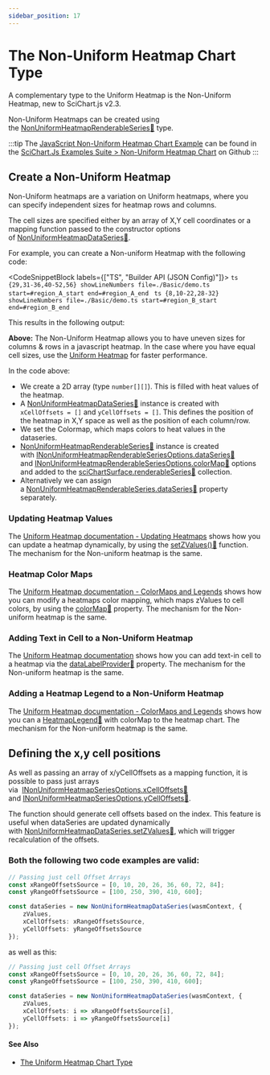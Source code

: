 ```yaml
---
sidebar_position: 17
---
```


# The Non-Uniform Heatmap Chart Type

A complementary type to the Uniform Heatmap is the Non-Uniform Heatmap, new to SciChart.js v2.3.

Non-Uniform Heatmaps can be created using the [NonUniformHeatmapRenderableSeries:blue_book:](https://www.scichart.com/documentation/js/current/typedoc/classes/nonuniformheatmaprenderableseries.html) type.

:::tip
The [JavaScript Non-Uniform Heatmap Chart Example](https://scichart.com/demo/javascript-non-uniform-heatmap-chart) can be found in the [SciChart.Js Examples Suite > Non-Uniform Heatmap Chart](https://github.com/ABTSoftware/SciChart.JS.Examples/tree/master/Examples/src/components/Examples/Charts2D/BasicChartTypes/NonUniformHeatmapChart) on Github
:::

<ChartFromSciChartDemo
    src="https://www.scichart.com/demo/iframe/non-uniform-heatmap-chart"
    title="Digital Mountain Series Chart"
/>

## Create a Non-Uniform Heatmap

Non-Uniform heatmaps are a variation on Uniform heatmaps, where you can specify independent sizes for heatmap rows and columns.

The cell sizes are specified either by an array of X,Y cell coordinates or a mapping function passed to the constructor options of [NonUniformHeatmapDataSeries:blue_book:](https://www.scichart.com/documentation/js/current/typedoc/classes/nonuniformheatmapdataseries.html).

For example, you can create a Non-uniform Heatmap with the following code:

<CodeSnippetBlock labels={["TS", "Builder API (JSON Config)"]}>
    ```ts {29,31-36,40-52,56} showLineNumbers file=./Basic/demo.ts start=#region_A_start end=#region_A_end
    ```
    ```ts {8,10-22,28-32} showLineNumbers file=./Basic/demo.ts start=#region_B_start end=#region_B_end
    ```
</CodeSnippetBlock>

This results in the following output:

<LiveDocSnippet name="./Basic/demo" />

**Above:** The Non-Uniform Heatmap allows you to have uneven sizes for columns & rows in a javascript heatmap. In the case where you have equal cell sizes, use the [Uniform Heatmap](/2d-charts/chart-types/uniform-heatmap-renderable-series/uniform-heatmap-chart-type) for faster performance.

In the code above:

*   We create a 2D array (type `number[][]`). This is filled with heat values of the heatmap.
*   A [NonUniformHeatmapDataSeries:blue_book:](https://www.scichart.com/documentation/js/current/typedoc/classes/nonuniformheatmapdataseries.html) instance is created with `xCellOffsets = []` and `yCellOffsets = []`. This defines the position of the heatmap in X,Y space as well as the position of each column/row.
*   We set the Colormap, which maps colors to heat values in the dataseries.
*   [NonUniformHeatmapRenderableSeries:blue_book:](https://www.scichart.com/documentation/js/current/typedoc/classes/nonuniformheatmaprenderableseries.html) instance is created with [INonUniformHeatmapRenderableSeriesOptions.dataSeries:blue_book:](https://www.scichart.com/documentation/js/current/typedoc/interfaces/inonuniformheatmaprenderableseriesoptions.html#dataseries) and [INonUniformHeatmapRenderableSeriesOptions.colorMap:blue_book:](https://www.scichart.com/documentation/js/current/typedoc/interfaces/inonuniformheatmaprenderableseriesoptions.html#colormap) options and added to the [sciChartSurface.renderableSeries:blue_book:](https://www.scichart.com/documentation/js/current/typedoc/classes/scichartsurface.html#renderableseries) collection.
*   Alternatively we can assign a [NonUniformHeatmapRenderableSeries.dataSeries:blue_book:](https://www.scichart.com/documentation/js/current/typedoc/classes/nonuniformheatmaprenderableseries.html#dataseries) property separately.

### Updating Heatmap Values

The [Uniform Heatmap documentation - Updating Heatmaps](/2d-charts/chart-types/uniform-heatmap-renderable-series/updating-realtime) shows how you can update a heatmap dynamically, by using the [setZValues():blue_book:](https://www.scichart.com/documentation/js/current/typedoc/classes/nonuniformheatmapdataseries.html#setzvalues) function. The mechanism for the Non-uniform heatmap is the same.

### Heatmap Color Maps 

The [Uniform Heatmap documentation - ColorMaps and Legends](/2d-charts/chart-types/uniform-heatmap-renderable-series/uniform-heatmap-chart-type) shows how you can modify a heatmaps color mapping, which maps zValues to cell colors, by using the [colorMap:blue_book:](https://www.scichart.com/documentation/js/current/typedoc/classes/nonuniformheatmaprenderableseries.html#colormap) property. The mechanism for the Non-uniform heatmap is the same.

### Adding Text in Cell to a Non-Uniform Heatmap

The [Uniform Heatmap documentation](/2d-charts/chart-types/uniform-heatmap-renderable-series/uniform-heatmap-chart-type) shows how you can add text-in cell to a heatmap via the [dataLabelProvider:blue_book:](https://www.scichart.com/documentation/js/current/typedoc/classes/nonuniformheatmaprenderableseries.html#dataLabelProvider) property. The mechanism for the Non-uniform heatmap is the same.

### Adding a Heatmap Legend to a Non-Uniform Heatmap

The [Uniform Heatmap documentation - ColorMaps and Legends](/2d-charts/chart-types/uniform-heatmap-renderable-series/uniform-heatmap-chart-type) shows how you can a [HeatmapLegend:blue_book:](https://www.scichart.com/documentation/js/current/typedoc/classes/heatmaplegend.html) with colorMap to the heatmap chart. The mechanism for the Non-uniform heatmap is the same. 

## Defining the x,y cell positions

As well as passing an array of x/yCellOffsets as a mapping function, it is possible to pass just arrays via  [INonUniformHeatmapSeriesOptions.xCellOffsets:blue_book:](https://www.scichart.com/documentation/js/current/typedoc/interfaces/inonuniformheatmapseriesoptions.html#xcelloffsets) and [INonUniformHeatmapSeriesOptions.yCellOffsets:blue_book:](https://www.scichart.com/documentation/js/current/typedoc/interfaces/inonuniformheatmapseriesoptions.html#ycelloffsets).

The function should generate cell offsets based on the index. This feature is useful when dataSeries are updated dynamically with [NonUniformHeatmapDataSeries.setZValues:blue_book:](https://www.scichart.com/documentation/js/current/typedoc/classes/nonuniformheatmapdataseries.html#setZValues), which will trigger recalculation of the offsets.

### Both the following two code examples are valid:

```ts {7-8} showLineNumbers
// Passing just cell Offset Arrays
const xRangeOffsetsSource = [0, 10, 20, 26, 36, 60, 72, 84];
const yRangeOffsetsSource = [100, 250, 390, 410, 600]; 

const dataSeries = new NonUniformHeatmapDataSeries(wasmContext, {
    zValues,
    xCellOffsets: xRangeOffsetsSource,
    yCellOffsets: yRangeOffsetsSource
});
```

as well as this:

```ts {7-8} showLineNumbers
// Passing just cell Offset Arrays
const xRangeOffsetsSource = [0, 10, 20, 26, 36, 60, 72, 84];
const yRangeOffsetsSource = [100, 250, 390, 410, 600]; 

const dataSeries = new NonUniformHeatmapDataSeries(wasmContext, {
    zValues,
    xCellOffsets: i => xRangeOffsetsSource[i],
    yCellOffsets: i => yRangeOffsetsSource[i]
});
```

#### See Also

* [The Uniform Heatmap Chart Type](/2d-charts/chart-types/uniform-heatmap-renderable-series/uniform-heatmap-chart-type)